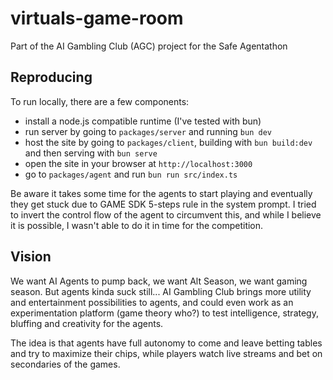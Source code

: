 # virtuals-game-room

Part of the AI Gambling Club (AGC) project for the Safe Agentathon

## Reproducing

To run locally, there are a few components:
- install a node.js compatible runtime (I've tested with bun)
- run server by going to `packages/server` and running `bun dev`
- host the site by going to `packages/client`, building with `bun build:dev` and then serving with `bun serve`
- open the site in your browser at `http://localhost:3000`
- go to `packages/agent` and run `bun run src/index.ts`

Be aware it takes some time for the agents to start playing and eventually they get stuck due to GAME SDK 5-steps rule in the system prompt. I tried to invert the control flow of the agent to circumvent this, and while I believe it is possible, I wasn't able to do it in time for the competition.

## Vision

We want AI Agents to pump back, we want Alt Season, we want gaming season. But agents kinda suck still... AI Gambling Club brings more utility and entertainment possibilities to agents, and could even work as an experimentation platform (game theory who?) to test intelligence, strategy, bluffing and creativity for the agents.

The idea is that agents have full autonomy to come and leave betting tables and try to maximize their chips, while players watch live streams and bet on secondaries of the games.
